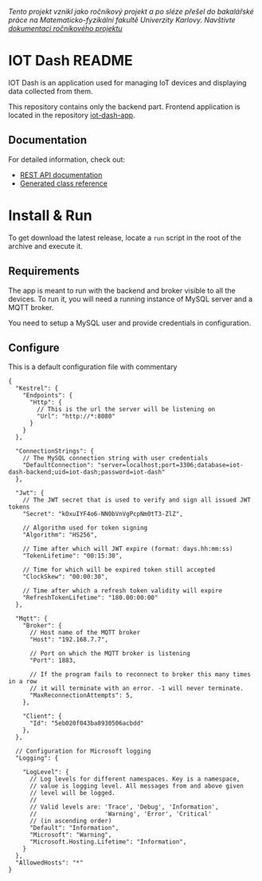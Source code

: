 *Tento projekt vznikl jako ročníkový projekt a po sléze přešel do bakalářské práce na Matematicko-fyzikální fakultě Univerzity Karlovy. Navštivte [dokumentaci ročníkového projektu](https://gitlab.mff.cuni.cz/teaching/nprg045/obdrzalek/2020-21/kytka)*

# IOT Dash README
IOT Dash is an application used for managing IoT devices and displaying data collected from them.

This repository contains only the backend part. Frontend application is located in the repository [iot-dash-app](https://github.com/Muph0/iot-dash-app).

## Documentation

For detailed information, check out:
 - [REST API documentation](https://muph0.github.io/iot-dash-backend/rest.html)
 - [Generated class reference](https://muph0.github.io/iot-dash-backend/)


# Install & Run

To get download the latest release, locate a `run` script in the root of the archive and execute it.

## Requirements

The app is meant to run with the backend and broker visible to all the devices.
To run it, you will need a running instance of MySQL server and a MQTT broker.

You need to setup a MySQL user and provide credentials in configuration.

## Configure

This is a default configuration file with commentary

```jsonc
{
  "Kestrel": {
    "Endpoints": {
      "Http": {
        // This is the url the server will be listening on
        "Url": "http://*:8080"
      }
    }
  },

  "ConnectionStrings": {
    // The MySQL connection string with user credentials
    "DefaultConnection": "server=localhost;port=3306;database=iot-dash-backend;uid=iot-dash;password=iot-dash"
  },

  "Jwt": {
    // The JWT secret that is used to verify and sign all issued JWT tokens
    "Secret": "kOxuIYF4o6-NN0bVnVgPcpNm0tT3-ZlZ",

    // Algorithm used for token signing
    "Algorithm": "HS256",

    // Time after which will JWT expire (format: days.hh:mm:ss)
    "TokenLifetime": "00:15:30",

    // Time for which will be expired token still accepted
    "ClockSkew": "00:00:30",

    // Time after which a refresh token validity will expire
    "RefreshTokenLifetime": "180.00:00:00"
  },

  "Mqtt": {
    "Broker": {
      // Host name of the MQTT broker
      "Host": "192.168.7.7",

      // Port on which the MQTT broker is listening
      "Port": 1883,

      // If the program fails to reconnect to broker this many times in a row
      // it will terminate with an error. -1 will never terminate.
      "MaxReconnectionAttempts": 5,
    },

    "Client": {
      "Id": "5eb020f043ba8930506acbdd"
    },
  },

  // Configuration for Microsoft logging
  "Logging": {

    "LogLevel": {
      // Log levels for different namespaces. Key is a namespace,
      // value is logging level. All messages from and above given
      // level will be logged.
      //
      // Valid levels are: 'Trace', 'Debug', 'Information',
      //                   'Warning', 'Error', 'Critical'
      // (in ascending order)
      "Default": "Information",
      "Microsoft": "Warning",
      "Microsoft.Hosting.Lifetime": "Information",
    }
  },
  "AllowedHosts": "*"
}

```

